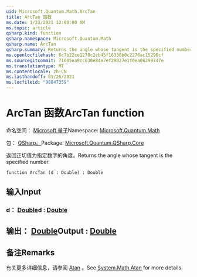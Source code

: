 ```yaml
---
uid: Microsoft.Quantum.Math.ArcTan
title: ArcTan 函数
ms.date: 1/23/2021 12:00:00 AM
ms.topic: article
qsharp.kind: function
qsharp.namespace: Microsoft.Quantum.Math
qsharp.name: ArcTan
qsharp.summary: Returns the angle whose tangent is the specified number.
ms.openlocfilehash: 6c7b22ce1278c2cb45f16330b0c2276ac15296cf
ms.sourcegitcommit: 71605ea9cc630e84e7ef29027e1f0ea06299747e
ms.translationtype: MT
ms.contentlocale: zh-CN
ms.lasthandoff: 01/26/2021
ms.locfileid: "98847359"
---
```

# <a name="arctan-function"></a><span data-ttu-id="2ff66-102">ArcTan 函数</span><span class="sxs-lookup"><span data-stu-id="2ff66-102">ArcTan function</span></span>

<span data-ttu-id="2ff66-103">命名空间： [Microsoft 量子](xref:Microsoft.Quantum.Math)</span><span class="sxs-lookup"><span data-stu-id="2ff66-103">Namespace: [Microsoft.Quantum.Math](xref:Microsoft.Quantum.Math)</span></span>

<span data-ttu-id="2ff66-104">包： [QSharp。](https://nuget.org/packages/Microsoft.Quantum.QSharp.Core)</span><span class="sxs-lookup"><span data-stu-id="2ff66-104">Package: [Microsoft.Quantum.QSharp.Core](https://nuget.org/packages/Microsoft.Quantum.QSharp.Core)</span></span>


<span data-ttu-id="2ff66-105">返回正切值为指定数字的角度。</span><span class="sxs-lookup"><span data-stu-id="2ff66-105">Returns the angle whose tangent is the specified number.</span></span>

```qsharp
function ArcTan (d : Double) : Double
```


## <a name="input"></a><span data-ttu-id="2ff66-106">输入</span><span class="sxs-lookup"><span data-stu-id="2ff66-106">Input</span></span>

### <a name="d--double"></a><span data-ttu-id="2ff66-107">d： [Double](xref:microsoft.quantum.lang-ref.double)</span><span class="sxs-lookup"><span data-stu-id="2ff66-107">d : [Double](xref:microsoft.quantum.lang-ref.double)</span></span>





## <a name="output--double"></a><span data-ttu-id="2ff66-108">输出： [Double](xref:microsoft.quantum.lang-ref.double)</span><span class="sxs-lookup"><span data-stu-id="2ff66-108">Output : [Double](xref:microsoft.quantum.lang-ref.double)</span></span>



## <a name="remarks"></a><span data-ttu-id="2ff66-109">备注</span><span class="sxs-lookup"><span data-stu-id="2ff66-109">Remarks</span></span>

<span data-ttu-id="2ff66-110">有关更多详细信息，请参阅 [Atan](https://docs.microsoft.com/dotnet/api/system.math.atan) 。</span><span class="sxs-lookup"><span data-stu-id="2ff66-110">See [System.Math.Atan](https://docs.microsoft.com/dotnet/api/system.math.atan) for more details.</span></span>